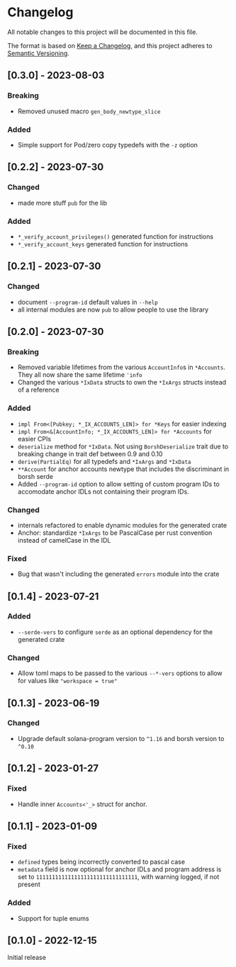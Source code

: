 # Changelog

All notable changes to this project will be documented in this file.

The format is based on [Keep a Changelog](https://keepachangelog.com/en/1.0.0/),
and this project adheres to [Semantic Versioning](https://semver.org/spec/v2.0.0.html).

## [0.3.0] - 2023-08-03

### Breaking

- Removed unused macro `gen_body_newtype_slice`

### Added

- Simple support for Pod/zero copy typedefs with the `-z` option

## [0.2.2] - 2023-07-30

### Changed

- made more stuff `pub` for the lib

### Added

- `*_verify_account_privileges()` generated function for instructions
- `*_verify_account_keys` generated function for instructions

## [0.2.1] - 2023-07-30

### Changed

- document `--program-id` default values in `--help`
- all internal modules are now `pub` to allow people to use the library

## [0.2.0] - 2023-07-30

### Breaking

- Removed variable lifetimes from the various `AccountInfo`s in `*Accounts`. They all now share the same lifetime `'info`
- Changed the various `*IxData` structs to own the `*IxArgs` structs instead of a reference

### Added

- `impl From<[Pubkey; *_IX_ACCOUNTS_LEN]> for *Keys` for easier indexing
- `impl From<&[AccountInfo; *_IX_ACCOUNTS_LEN]> for *Accounts` for easier CPIs
- `deserialize` method for `*IxData`. Not using `BorshDeserialize` trait due to breaking change in trait def between 0.9 and 0.10
- `derive(PartialEq)` for all typedefs and `*IxArgs` and `*IxData`
- `**Account` for anchor accounts newtype that includes the discriminant in borsh serde
- Added `--program-id` option to allow setting of custom program IDs to accomodate anchor IDLs not containing their program IDs.

### Changed

- internals refactored to enable dynamic modules for the generated crate
- Anchor: standardize `*IxArgs` to be PascalCase per rust convention instead of camelCase in the IDL

### Fixed

- Bug that wasn't including the generated `errors` module into the crate

## [0.1.4] - 2023-07-21

### Added

- `--serde-vers` to configure `serde` as an optional dependency for the generated crate

### Changed

- Allow toml maps to be passed to the various `--*-vers` options to allow for values like `"workspace = true"`

## [0.1.3] - 2023-06-19

### Changed

- Upgrade default solana-program version to `^1.16` and borsh version to `^0.10`

## [0.1.2] - 2023-01-27

### Fixed

- Handle inner `Accounts<'_>` struct for anchor.

## [0.1.1] - 2023-01-09

### Fixed

- `defined` types being incorrectly converted to pascal case
- `metadata` field is now optional for anchor IDLs and program address is set to `11111111111111111111111111111111`, with warning logged, if not present

### Added

- Support for tuple enums

## [0.1.0] - 2022-12-15

Initial release
